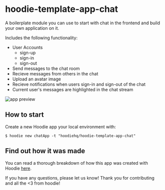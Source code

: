 hoodie-template-app-chat
========================

A boilerplate module you can use to start with chat in the frontend and build your own application on it.

Includes the following functionality:

- User Accounts
  - sign-up
  - sign-in
  - sign-out
- Send messages to the chat room
- Recieve messages from others in the chat
- Upload an avatar image
- Recieve notifications when users sign-in and sign-out of the chat
- Current user's messages are highlighted in the chat stream 

![app preview](https://cloud.githubusercontent.com/assets/3051193/7662355/5acc118a-fb29-11e4-8dee-be3102d38e2d.png)

How to start
------------

Create a new Hoodie app your local environment with:
```shell
$ hoodie new chatApp -t "hoodiehq/hoodie-template-app-chat"
```

Find out how it was made
------------------------

You can read a thorough breakdown of how this app was created with Hoodie [here](http://docs.hood.ie/en/tutorials/chat-app.html).

If you have any questions, please let us know! Thank you for contributing and all the <3 from hoodie!

